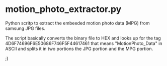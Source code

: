 # motion_photo_extractor.py
Python scritp to extract the embeeded motion photo data (MPG) from samsung JPG files.

The script basically converts the binary file to HEX and looks up for the tag 4D6F74696F6E50686F746F5F44617461 that means "MotionPhoto_Data" in ASCII and splits it in two portions the JPG portion and the MPG portion.

;)
